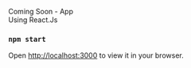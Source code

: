 Coming Soon - App <br>
Using React.Js<br>
### `npm start`
Open [http://localhost:3000](http://localhost:3000) to view it in your browser.
